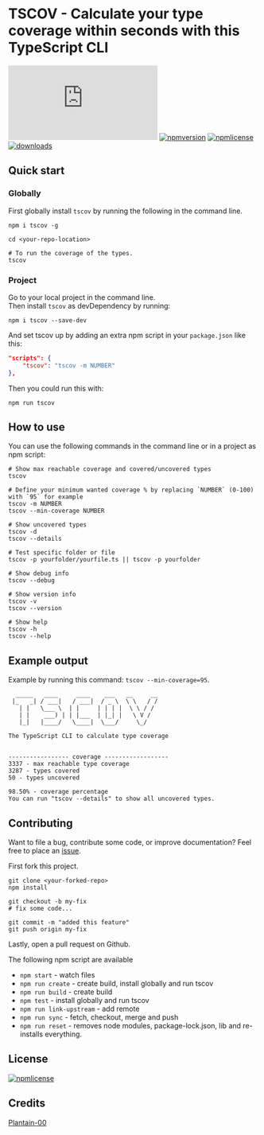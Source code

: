 # TSCOV - Calculate your type coverage within seconds with this TypeScript CLI

[![tscov](https://img.shields.io/badge/dynamic/json.svg?label=tscov&prefix=%E2%89%A5&suffix=%&query=$.typeCoverage.atLeast&uri=https%3A%2F%2Fraw.githubusercontent.com%2Fjeroenouw%2Ftscov%2Fmaster%2Fpackage.json)](https://github.com/jeroenouw/tscov)
[![npmversion](https://img.shields.io/npm/v/tscov.svg)](https://github.com/jeroenouw/tscov)
[![npmlicense](https://img.shields.io/npm/l/tscov.svg)](https://github.com/jeroenouw/AngularMaterialFirebase/blob/master/LICENSE/)
[![downloads](https://img.shields.io/npm/dy/tscov.svg)](https://github.com/jeroenouw/tscov)

## Quick start

### Globally

First globally install `tscov` by running the following in the command line. 

```shell
npm i tscov -g

cd <your-repo-location>

# To run the coverage of the types.
tscov
```

### Project

Go to your local project in the command line.  
Then install `tscov` as devDependency by running:

```shell
npm i tscov --save-dev
```

And set tscov up by adding an extra npm script in your `package.json` like this:

```json
"scripts": {
    "tscov": "tscov -m NUMBER"
},
```

Then you could run this with:

```shell
npm run tscov
```

## How to use

You can use the following commands in the command line or in a project as npm script:

```shell
# Show max reachable coverage and covered/uncovered types
tscov

# Define your minimum wanted coverage % by replacing `NUMBER` (0-100) with `95` for example 
tscov -m NUMBER
tscov --min-coverage NUMBER

# Show uncovered types  
tscov -d
tscov --details

# Test specific folder or file
tscov -p yourfolder/yourfile.ts || tscov -p yourfolder

# Show debug info
tscov --debug

# Show version info
tscov -v
tscov --version

# Show help
tscov -h
tscov --help
```

## Example output

Example by running this command: `tscov --min-coverage=95`.

```shell
  _____   ____     ____    ___   __     __
 |_   _| / ___|   / ___|  / _ \  \ \   / /
   | |   \___ \  | |     | | | |  \ \ / /
   | |    ___) | | |___  | |_| |   \ V /
   |_|   |____/   \____|  \___/     \_/

The TypeScript CLI to calculate type coverage


----------------- coverage ------------------
3337 - max reachable type coverage
3287 - types covered
50 - types uncovered

98.50% - coverage percentage
You can run "tscov --details" to show all uncovered types.
```

## Contributing

Want to file a bug, contribute some code, or improve documentation? Feel free to place an [issue](https://github.com/jeroenouw/tscov/issues).  

First fork this project.  

```shell
git clone <your-forked-repo>
npm install

git checkout -b my-fix
# fix some code...

git commit -m "added this feature"
git push origin my-fix
```

Lastly, open a pull request on Github.

The following npm script are available

- `npm start` - watch files
- `npm run create` - create build, install globally and run tscov
- `npm run build` - create build
- `npm test` - install globally and run tscov
- `npm run link-upstream` - add remote
- `npm run sync` - fetch, checkout, merge and push
- `npm run reset` - removes node modules, package-lock.json, lib and re-installs everything.

## License

[![npmlicense](https://img.shields.io/npm/l/tscov.svg)](https://github.com/jeroenouw/tscov/blob/master/LICENSE/)

## Credits

[Plantain-00](https://github.com/plantain-00/type-coverage)